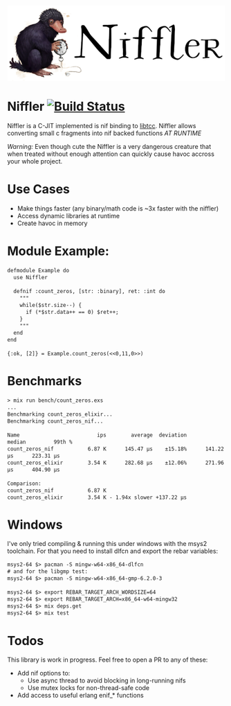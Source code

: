 ![Niffler](https://github.com/dominicletz/niffler/blob/main/img/niffler.png?raw=true)

# Niffler [![Build Status](https://travis-ci.com/dominicletz/niffler.svg?branch=main)](https://travis-ci.com/dominicletz/niffler)

Niffler is a C-JIT implemented is nif binding to [libtcc](https://bellard.org/tcc/). Niffler allows converting small c fragments into nif backed functions *AT RUNTIME*

*Warning:* Even though cute the Niffler is a very dangerous creature that when treated without
enough attention can quickly cause havoc accross your whole project.

# Use Cases

* Make things faster (any binary/math code is ~3x faster with the niffler)
* Access dynamic libraries at runtime
* Create havoc in memory

# Module Example:

```
defmodule Example do
  use Niffler

  defnif :count_zeros, [str: :binary], ret: :int do
    """
    while($str.size--) {
      if (*$str.data++ == 0) $ret++;
    }
    """
  end
end

{:ok, [2]} = Example.count_zeros(<<0,11,0>>)
```

# Benchmarks

```
> mix run bench/count_zeros.exs
...
Benchmarking count_zeros_elixir...
Benchmarking count_zeros_nif...

Name                         ips        average  deviation         median         99th %
count_zeros_nif           6.87 K      145.47 μs    ±15.18%      141.22 μs      223.31 μs
count_zeros_elixir        3.54 K      282.68 μs    ±12.06%      271.96 μs      404.90 μs

Comparison: 
count_zeros_nif           6.87 K
count_zeros_elixir        3.54 K - 1.94x slower +137.22 μs
```

# Windows

I've only tried compiling & running this under windows with the msys2 toolchain. For that you need to install dlfcn and export the rebar variables:

```
msys2-64 $> pacman -S mingw-w64-x86_64-dlfcn
# and for the libgmp test:
msys2-64 $> pacman -S mingw-w64-x86_64-gmp-6.2.0-3 

msys2-64 $> export REBAR_TARGET_ARCH_WORDSIZE=64
msys2-64 $> export REBAR_TARGET_ARCH=x86_64-w64-mingw32
msys2-64 $> mix deps.get
msys2-64 $> mix test
```

# Todos

This library is work in progress. Feel free to open a PR to any of these:

* Add nif options to:
  * Use async thread to avoid blocking in long-running nifs
  * Use mutex locks for non-thread-safe code
* Add access to useful erlang enif_* functions
